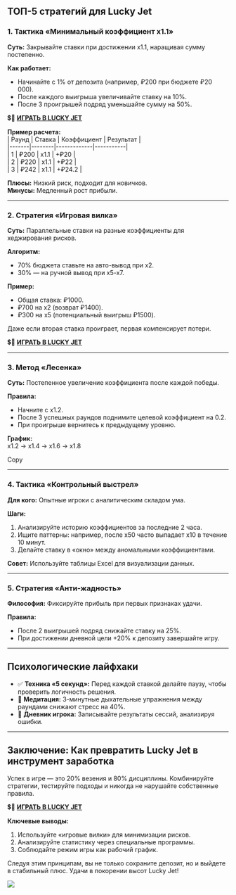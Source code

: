 ## ТОП-5 стратегий для Lucky Jet  

### 1. Тактика «Минимальный коэффициент x1.1»  
**Суть:** Закрывайте ставки при достижении x1.1, наращивая сумму постепенно.  

**Как работает:**  
- Начинайте с 1% от депозита (например, ₽200 при бюджете ₽20 000).  
- После каждого выигрыша увеличивайте ставку на 10%.  
- После 3 проигрышей подряд уменьшайте сумму на 50%.

💲🎰 [**ИГРАТЬ В LUCKY JET**](https://clck.ru/3FxvFf "ИГРАТЬ В LUCKY JET")

**Пример расчета:**  
| Раунд | Ставка | Коэффициент | Результат |  
|-------|--------|-------------|-----------|  
| 1     | ₽200   | x1.1        | +₽20      |  
| 2     | ₽220   | x1.1        | +₽22      |  
| 3     | ₽242   | x1.1        | +₽24.2    |  

**Плюсы:** Низкий риск, подходит для новичков.  
**Минусы:** Медленный рост прибыли.  

---

### 2. Стратегия «Игровая вилка»  
**Суть:** Параллельные ставки на разные коэффициенты для хеджирования рисков.  

**Алгоритм:**  
- 70% бюджета ставьте на авто-вывод при x2.  
- 30% — на ручной вывод при x5-x7.  

**Пример:**  
- Общая ставка: ₽1000.  
- ₽700 на x2 (возврат ₽1400).  
- ₽300 на x5 (потенциальный выигрыш ₽1500).  

Даже если вторая ставка проиграет, первая компенсирует потери.  

💲🎰 [**ИГРАТЬ В LUCKY JET**](https://clck.ru/3FxvFf "ИГРАТЬ В LUCKY JET")

---

### 3. Метод «Лесенка»  
**Суть:** Постепенное увеличение коэффициента после каждой победы.  

**Правила:**  
- Начните с x1.2.  
- После 3 успешных раундов поднимите целевой коэффициент на 0.2.  
- При проигрыше вернитесь к предыдущему уровню.  

**График:**  
x1.2 → x1.4 → x1.6 → x1.8

Copy

---

### 4. Тактика «Контрольный выстрел»  
**Для кого:** Опытные игроки с аналитическим складом ума.  

**Шаги:**  
1. Анализируйте историю коэффициентов за последние 2 часа.  
2. Ищите паттерны: например, после x50 часто выпадает x10 в течение 10 минут.  
3. Делайте ставку в «окно» между аномальными коэффициентами.  

**Совет:** Используйте таблицы Excel для визуализации данных.  

---

### 5. Стратегия «Анти-жадность»  
**Философия:** Фиксируйте прибыль при первых признаках удачи.  

**Правила:**  
- После 2 выигрышей подряд снижайте ставку на 25%.  
- При достижении дневной цели +20% к депозиту завершайте игру.  

---

## Психологические лайфхаки  
- ✅ **Техника «5 секунд»:** Перед каждой ставкой делайте паузу, чтобы проверить логичность решения.  
- 🧘 **Медитация:** 3-минутные дыхательные упражнения между раундами снижают стресс на 40%.  
- 📔 **Дневник игрока:** Записывайте результаты сессий, анализируя ошибки.  

---

## Заключение: Как превратить Lucky Jet в инструмент заработка  
Успех в игре — это 20% везения и 80% дисциплины. Комбинируйте стратегии, тестируйте подходы и никогда не нарушайте собственные правила.  

💲🎰 [**ИГРАТЬ В LUCKY JET**](https://clck.ru/3FxvFf "ИГРАТЬ В LUCKY JET")

**Ключевые выводы:**  
1. Используйте «игровые вилки» для минимизации рисков.  
2. Анализируйте статистику через специальные программы.  
3. Соблюдайте режим игры как рабочий график.  

Следуя этим принципам, вы не только сохраните депозит, но и выйдете в стабильный плюс. Удачи в покорении высот Lucky Jet!  

[![](https://i.ibb.co/stvjx4d/Lucky-Jet.jpg)](https://clck.ru/3FxvFf)
